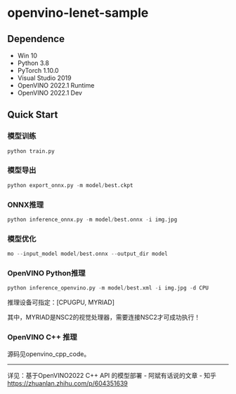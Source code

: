 # openvino-lenet-sample

## Dependence

- Win 10
- Python 3.8
- PyTorch 1.10.0
- Visual Studio 2019
- OpenVINO 2022.1 Runtime
- OpenVINO 2022.1 Dev

## Quick Start

### 模型训练

```python
python train.py
```

### 模型导出

```python
python export_onnx.py -m model/best.ckpt
```

### ONNX推理

```python
python inference_onnx.py -m model/best.onnx -i img.jpg
```

### 模型优化

```python
mo --input_model model/best.onnx --output_dir model
```

### OpenVINO Python推理

```python
python inference_openvino.py -m model/best.xml -i img.jpg -d CPU
```

推理设备可指定：[CPUGPU, MYRIAD]

其中，MYRIAD是NSC2的视觉处理器，需要连接NSC2才可成功执行！

### OpenVINO C++ 推理

源码见openvino_cpp_code。

---

详见：基于OpenVINO2022 C++ API 的模型部署 - 阿斌有话说的文章 - 知乎 https://zhuanlan.zhihu.com/p/604351639